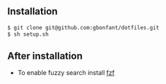 Installation
---

```bash
$ git clone git@github.com:gbonfant/dotfiles.git
$ sh setup.sh
```

After installation
---

+ To enable fuzzy search install [fzf](https://github.com/junegunn/fzf)
